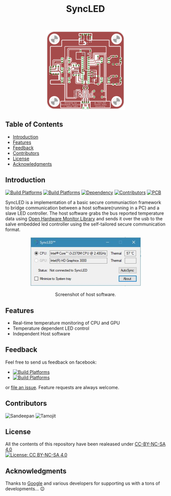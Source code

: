 <h1 align="center"> SyncLED </h1> <br>
<p align="center">
<img alt="SyncLED Board Layout" title="SyncLED Board Layout" src="https://github.com/SandeepanSengupta/SyncLED/blob/master/Demos/brd.png" width="250">
</p>

## Table of Contents

- [Introduction](#introduction)
- [Features](#features)
- [Feedback](#feedback)
- [Contributors](#contributors)
- [License](#license)
- [Acknowledgments](#acknowledgments)


## Introduction
[![Build Platforms](https://img.shields.io/badge/build_platform-visual_studio-865FC5.svg)](https://www.visualstudio.com/vs/)
[![Build Platforms](https://img.shields.io/badge/build_platform-arduino-10A2AE.svg)](https://www.arduino.cc)
[![Dependency](https://img.shields.io/badge/dependency-open_hardware_monitor-4EC820.svg)](https://github.com/openhardwaremonitor/openhardwaremonitor)
[![Contributors](https://img.shields.io/badge/all_contributors-2-orange.svg)](#contributors)
[![PCB](https://img.shields.io/badge/PCB_design-EagleCAD-EE8822.svg)](https://www.autodesk.com/products/eagle/overview)

SyncLED is a implementation of a basic secure communiaction framework to bridge communication between a host software(running in a PC) and a slave LED controller. The host software grabs the bus reported temperature data using [Open Hardware Monitor Library](https://github.com/SandeepanSengupta/SyncLED/blob/master/Sources/Application/Bridge/New/OpenHardwareMonitorLib.dll) and sends it over the usb to the salve embedded led controller using the self-tailored secure communication format.
<p align="center">
  <a href="https://gitpoint.co/">
    <img alt="Windows_App" title="Host Software" src="https://raw.githubusercontent.com/SandeepanSengupta/SyncLED/master/Demos/Application.JPG" width="350">
  </a>
</p>

<p align="center">
  Screenshot of host software.
</p>


## Features
- Real-time temperature monitoring of CPU and GPU
- Temperature dependent LED control
- Independent Host software


## Feedback
Feel free to send us feedback on facebook:
 - [![Build Platforms](https://img.shields.io/badge/id-Tamojit-54C7EC.svg?style=for-the-badge)](https://www.facebook.com/saha.tamojit/)
 - [![Build Platforms](https://img.shields.io/badge/id-Sandeepan-54C7EC.svg?style=for-the-badge)](https://www.facebook.com/sengupta.sandeepan/)
<p> 
or <a href ="https://github.com/SandeepanSengupta/SyncLED/issues/new">file an issue</a>. Feature requests are always welcome.</p>

## Contributors
<p><img src="https://goo.gl/nLUjoX" alt="Sandeepan" width="80px"> <img src="https://goo.gl/2Z1grd" alt="Tamojit" width="80px"></p>

## License
All the contents of this repository have been realeased under [CC-BY-NC-SA 4.0](./LICENSE.md) <br>
[![License: CC BY-NC-SA 4.0](https://licensebuttons.net/l/by-nc-sa/4.0/88x31.png)](https://creativecommons.org/licenses/by-nc-sa/4.0/)

## Acknowledgments

Thanks to [Google](https://www.google.com) and various developers for supporting us with a tons of developments... :wink:


